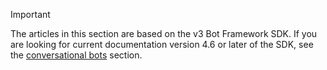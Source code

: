 > [!Important]
> The articles in this section are based on the v3 Bot Framework SDK. If you are looking for current documentation version 4.6 or later of the SDK, see the [conversational bots](~/bots/what-are-bots.md) section.
